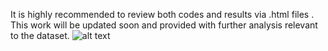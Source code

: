 It is highly recommended to review both codes and results via .html files . This work will be updated soon and provided with further analysis relevant to the dataset.
![alt text](https://user-images.githubusercontent.com/92590596/143675975-7229d491-7dff-4ae9-a2ac-74990bb43e7b.jpg)
